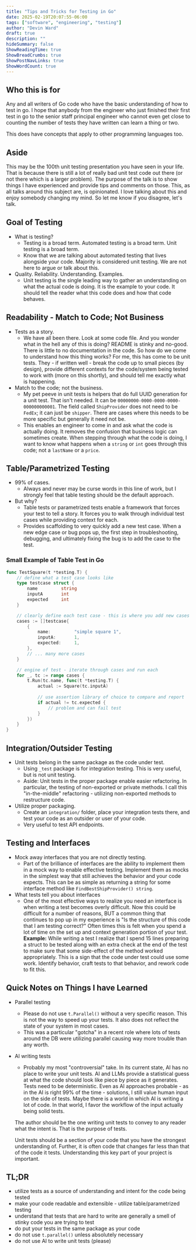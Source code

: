 ```yaml
---
title: "Tips and Tricks for Testing in Go"
date: 2025-02-19T20:07:55-06:00
tags: ["software", "engineering", "testing"]
author: "Devin Ward"
draft: true
description: ""
hideSummary: false
ShowReadingTime: true
ShowBreadCrumbs: true
ShowPostNavLinks: true
ShowWordCount: true
---
```


## Who this is for
Any and all writers of Go code who have the basic understanding of how to test in go. I hope that anybody from the engineer
who just finished their first test in go to the senior staff principal engineer who cannot even get close to counting the 
number of tests they have written can learn a thing or two. 

This does have concepts that apply to other programming languages too.  

## Aside
This may be the 100th unit testing presentation you have seen in your life. That is because there is still a lot 
of really bad unit test code out there (or not there which is a larger problem). The purpose of the talk is to show
things I have experienced and provide tips and comments on those. This, as all talks around this subject are, is 
opinionated. I love talking about this and enjoy somebody changing my mind. So let me know if you disagree, let's talk.

## Goal of Testing
- What is testing?
    - Testing is a broad term. Automated testing is a broad term. Unit testing is a broad term.
    - Know that we are talking about automated testing that lives alongside your code. Majority is considered unit testing. 
    We are not here to argue or talk about this.
- Quality. Reliability. Understanding. Examples.
    - Unit testing is the single leading way to gather an understanding on what the actual code is doing. It is
    the example to your code. It should tell the reader what this code does and how that code behaves. 

## Readability - Match to Code; Not Business
- Tests as a story. 
    - We have all been there. Look at some code file. And you wonder what in the hell any of this is doing? 
    README is stinky and no-good. There is little to no documentation in the code. So how do we come to understand how this thing works? 
    For me, this has come to be unit tests. They - if written well - break the code up to small pieces (by design), provide different contexts for the 
    code/system being tested to work with (more on this shortly), and should tell me exactly what is happening. 
- Match to the code; not the business.
    - My pet peeve in unit tests is helpers that do full UUID generation for a unit test. That isn't needed. It can be `00000000-0000-0000-0000-000000000001`. 
    The field called `ShipProvider` does not need to be `FedEx`; it can just be `shipper`. There are cases where this needs to be
    more specific but generally it need not be.
    - This enables an engineer to come in and ask what the code is actually doing. It removes the confusion that business logic can sometimes create. 
    When stepping through what the code is doing, I want to know what happens when a `string` or `int` goes through this code; not a `lastName` or a `price`.

## Table/Parametrized Testing
- 99% of cases. 
    - Always and never may be curse words in this line of work, but I strongly feel that table testing should be the default approach. 
- But why?
    - Table tests or parametrized tests enable a framework that forces your test to tell a story. It forces you to walk through individual test
    cases while providing context for each. 
    - Provides scaffolding to very quickly add a new test case. When a new edge case or bug pops up, the first step in troubleshooting, debugging, and 
    ultimately fixing the bug is to add the case to the test. 

### Small Example of Table Test in Go
```Go
func TestSquare(t *testing.T) {
	// define what a test case looks like
    type testcase struct {
		name         string
		inputA       int
		expected     int
	}

    // clearly define each test case - this is where you add new cases when you find a bug or edge case
	cases := []testcase{
		{
			name:         "simple square 1",
            inputA:       1,
			expected:     1,
		},
		// ... many more cases
	}

    // engine of test - iterate through cases and run each
	for _, tc := range cases {
		t.Run(tc.name, func(t *testing.T) {
			actual := Square(tc.inputA)
			
            // use assertion library of choice to compare and report
            if actual != tc.expected {
                // problem and can fail test
            }
		})
	}
}
```

## Integration/Outsider Testing
- Unit tests belong in the same package as the code under test.
    - Using `_test` package is for integration testing. This is very useful, but is not unit testing. 
    - Aside: Unit tests in the proper package enable easier refactoring. In particular, the testing of non-exported or private 
    methods. I call this "in-the-middle" refactoring - utilizing non-exported methods to restructure code.
- Utilize proper packaging.
    - Create an `integration/` folder, place your integration tests there, and test your code as an outsider or user of your code. 
    - Very useful to test API endpoints. 

## Testing and Interfaces
- Mock away interfaces that you are not directly testing.
    - Part of the brilliance of interfaces are the ability to implement them in a mock way to enable effective testing. Implement
    them as mocks in the simplest way that still achieves the behavior and your code expects. This can be as simple as returning a string
    for some interface method like `FindBestShipProvider() string`.
- What tests tell you about interfaces
    - One of the most effective ways to realize you need an interface is when writing a test becomes overly difficult.
    Now this could be difficult for a number of reasons, BUT a common thing that continues
    to pop up in my experience is "Is the structure of this code that I am testing correct?" Often times this is felt when 
    you spend a lot of time on the set up and context generation portion of your test.
    **Example:** While writing a test I realize that I spend 15 lines preparing a struct to be tested along with an extra check at the 
    end of the test to make sure that some side-effect of the method worked appropriately. This is a sign that the code under test could
    use some work. Identify behavior, craft tests to that behavior, and rework code to fit this.

## Quick Notes on Things I have Learned
- Parallel testing
    - Please do not use `t.Parallel()` without a very specific reason. This is not the way to speed up your tests. It also does not
    reflect the state of your system in most cases. 
    - This was a particular "gotcha" in a recent role where lots of tests around the DB were utilizing parallel causing way more 
    trouble than any worth.
- AI writing tests
    - Probably my most "controversial" take. In its current state, AI has no place to write your unit tests. AI and LLMs 
    provide a statistical guess at what the code should look like piece by piece as it generates. Tests need to be deterministic.
    Even as AI approaches probable - as in the AI is right 99% of the time - solutions, I still value human input on the side of tests. 
    Maybe there is a world in which AI is writing a lot of code. In that world, I favor the workflow of the input actually being solid tests.


    The author should be the one writing unit tests to convey to any reader what the intent is. That is the purpose of tests.


    Unit tests should be a section of your code that you have the strongest understanding of. Further, it is often code that changes far 
    less than that of the code it tests. Understanding this key part of your project is important.


## TL;DR
- utilize tests as a source of understanding and intent for the code being tested
- make your code readable and extensible - utilize table/parametrized testing
- understand that tests that are hard to write are generally a smell of stinky code you are trying to test
- do put your tests in the same package as your code
- do not use `t.parallel()` unless absolutely necessary
- do not use AI to write unit tests (please)
